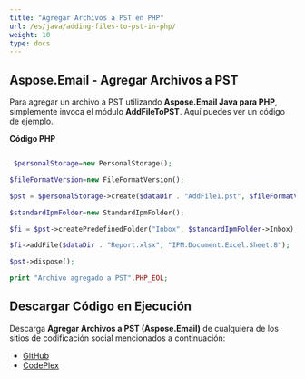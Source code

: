 ```yaml
---
title: "Agregar Archivos a PST en PHP"
url: /es/java/adding-files-to-pst-in-php/
weight: 10
type: docs
---
```


## **Aspose.Email - Agregar Archivos a PST**
Para agregar un archivo a PST utilizando **Aspose.Email Java para PHP**, simplemente invoca el módulo **AddFileToPST**. Aquí puedes ver un código de ejemplo.

**Código PHP**

``` php

 $personalStorage=new PersonalStorage();

$fileFormatVersion=new FileFormatVersion();

$pst = $personalStorage->create($dataDir . "AddFile1.pst", $fileFormatVersion->Unicode);

$standardIpmFolder=new StandardIpmFolder();

$fi = $pst->createPredefinedFolder("Inbox", $standardIpmFolder->Inbox);

$fi->addFile($dataDir . "Report.xlsx", "IPM.Document.Excel.Sheet.8");

$pst->dispose();

print "Archivo agregado a PST".PHP_EOL;

```
## **Descargar Código en Ejecución**
Descarga **Agregar Archivos a PST (Aspose.Email)** de cualquiera de los sitios de codificación social mencionados a continuación:

- [GitHub](https://github.com/aspose-email/Aspose.Email-for-Java/blob/master/Plugins/Aspose_Email_Java_for_PHP/src/aspose/email/ProgrammingOutlook/WorkingWithOutlookPersonalStorage/AddFileToPST.php)
- [CodePlex](https://asposeemailjavaphp.codeplex.com/SourceControl/latest#src/aspose/email/ProgrammingOutlook/WorkingWithOutlookPersonalStorage/AddFileToPST.php)